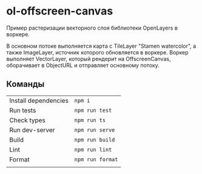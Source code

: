 # ol-offscreen-canvas

Пример растеризации векторного слоя библиотеки OpenLayers в воркере.

В основном потоке выполняется карта с TileLayer "Stamen watercolor", а также
ImageLayer, источник которого обновляется в воркере. Воркер выполняет
VectorLayer, который рендерит на OffscreenCanvas, оборачивает в ObjectURL
и отправляет основному потоку.

## Команды

|                        |                       |
|------------------------|:----------------------|
| Install dependencies   | `npm i`               |
| Run tests              | `npm run test`        |
| Check types            | `npm run ts`          |
| Run dev-server         | `npm run serve`       |
| Build                  | `npm run build`       |
| Lint                   | `npm run lint`        |
| Format                 | `npm run format`      |
|                        |                       |
